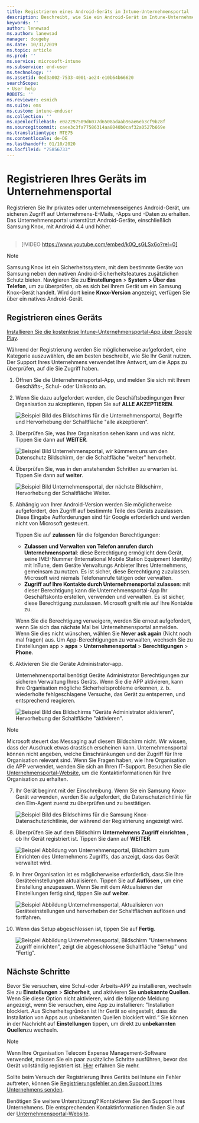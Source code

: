 ```yaml
---
title: Registrieren eines Android-Geräts im Intune-Unternehmensportal | Microsoft-Dokumentation
description: Beschreibt, wie Sie ein Android-Gerät im Intune-Unternehmensportal registrieren
keywords: ''
author: lenewsad
ms.author: lanewsad
manager: dougeby
ms.date: 10/31/2019
ms.topic: article
ms.prod: ''
ms.service: microsoft-intune
ms.subservice: end-user
ms.technology: ''
ms.assetid: 0ed3a002-7533-4001-ae24-e10b64b66620
searchScope:
- User help
ROBOTS: ''
ms.reviewer: esmich
ms.suite: ems
ms.custom: intune-enduser
ms.collection: ''
ms.openlocfilehash: e0a2297509d6077d6508adaab96ae6eb3cf9b28f
ms.sourcegitcommit: caee3c3fa77586314aa8040b0caf32a0527b669e
ms.translationtype: MTE75
ms.contentlocale: de-DE
ms.lasthandoff: 01/10/2020
ms.locfileid: "75856733"
---
```

# <a name="enroll-your-device-with-company-portal"></a>Registrieren Ihres Geräts im Unternehmensportal  
Registrieren Sie Ihr privates oder unternehmenseigenes Android-Gerät, um sicheren Zugriff auf Unternehmens-E-Mails, -Apps und -Daten zu erhalten. Das Unternehmensportal unterstützt Android-Geräte, einschließlich Samsung Knox, mit Android 4.4 und höher.  
</br>
> [!VIDEO https://www.youtube.com/embed/k0Q_sGLSx6o?rel=0]

> [!NOTE]
> Samsung Knox ist ein Sicherheitssystem, mit dem bestimmte Geräte von Samsung neben den nativen Android-Sicherheitsfeatures zusätzlichen Schutz bieten. Navigieren Sie zu **Einstellungen** > **System > Über das Telefon**, um zu überprüfen, ob es sich bei Ihrem Gerät um ein Samsung Knox-Gerät handelt. Wird dort keine **Knox-Version** angezeigt, verfügen Sie über ein natives Android-Gerät.

## <a name="enroll-device"></a>Registrieren eines Geräts  
[Installieren Sie die kostenlose Intune-Unternehmensportal-App über Google Play](https://play.google.com/store/apps/details?id=com.microsoft.windowsintune.companyportal). 

Während der Registrierung werden Sie möglicherweise aufgefordert, eine Kategorie auszuwählen, die am besten beschreibt, wie Sie Ihr Gerät nutzen. Der Support Ihres Unternehmens verwendet Ihre Antwort, um die Apps zu überprüfen, auf die Sie Zugriff haben.  

1. Öffnen Sie die Unternehmensportal-App, und melden Sie sich mit Ihrem Geschäfts-, Schul- oder Unikonto an.  

2. Wenn Sie dazu aufgefordert werden, die Geschäftsbedingungen Ihrer Organisation zu akzeptieren, tippen Sie auf **ALLE AKZEPTIEREN**.  

   ![Beispiel Bild des Bildschirms für die Unternehmensportal, Begriffe und Hervorhebung der Schaltfläche "alle akzeptieren".](./media/accept-terms-1911.png)  


3. Überprüfen Sie, was Ihre Organisation sehen kann und was nicht. Tippen Sie dann auf **WEITER**.


    ![Beispiel Bild Unternehmensportal, wir kümmern uns um den Datenschutz Bildschirm, der die Schaltfläche "weiter" hervorhebt.](./media/android-privacy-screen-1911.png)  
4. Überprüfen Sie, was in den anstehenden Schritten zu erwarten ist. Tippen Sie dann auf **weiter**.  

    ![Beispiel Bild Unternehmensportal, der nächste Bildschirm, Hervorhebung der Schaltfläche Weiter.](./media/android-whats-next-1911.png)  


5. Abhängig von Ihrer Android-Version werden Sie möglicherweise aufgefordert, den Zugriff auf bestimmte Teile des Geräts zuzulassen. Diese Eingabe Aufforderungen sind für Google erforderlich und werden nicht von Microsoft gesteuert.  

    Tippen Sie auf **zulassen** für die folgenden Berechtigungen:  
    * **Zulassen und Verwalten von Telefon anrufen durch Unternehmensportal**: diese Berechtigung ermöglicht dem Gerät, seine IMEI-Nummer (International Mobile Station Equipment Identity) mit InTune, dem Geräte Verwaltungs Anbieter Ihres Unternehmens, gemeinsam zu nutzen. Es ist sicher, diese Berechtigung zuzulassen. Microsoft wird niemals Telefonanrufe tätigen oder verwalten.  
    * **Zugriff auf Ihre Kontakte durch Unternehmensportal zulassen**: mit dieser Berechtigung kann die Unternehmensportal-App Ihr Geschäftskonto erstellen, verwenden und verwalten.  Es ist sicher, diese Berechtigung zuzulassen. Microsoft greift nie auf Ihre Kontakte zu. 

    Wenn Sie die Berechtigung verweigern, werden Sie erneut aufgefordert, wenn Sie sich das nächste Mal bei Unternehmensportal anmelden. Wenn Sie dies nicht wünschen, wählen Sie **Never ask again** (Nicht noch mal fragen) aus. Um App-Berechtigungen zu verwalten, wechseln Sie zu Einstellungen app > **apps** > **Unternehmensportal** > **Berechtigungen** > **Phone**.  

6. Aktivieren Sie die Geräte Administrator-app. 

    Unternehmensportal benötigt Geräte Administrator Berechtigungen zur sicheren Verwaltung Ihres Geräts. Wenn Sie die APP aktivieren, kann Ihre Organisation mögliche Sicherheitsprobleme erkennen, z. b. wiederholte fehlgeschlagene Versuche, das Gerät zu entsperren, und entsprechend reagieren.  

    ![Beispiel Bild des Bildschirms "Geräte Administrator aktivieren", Hervorhebung der Schaltfläche "aktivieren".](./media/activate-device-administrator-1911.png)  

> [!NOTE]
> Microsoft steuert das Messaging auf diesem Bildschirm nicht. Wir wissen, dass der Ausdruck etwas drastisch erscheinen kann. Unternehmensportal können nicht angeben, welche Einschränkungen und der Zugriff für Ihre Organisation relevant sind. Wenn Sie Fragen haben, wie Ihre Organisation die APP verwendet, wenden Sie sich an Ihren IT-Support. Besuchen Sie die [Unternehmensportal-Website](https://go.microsoft.com/fwlink/?linkid=2010980), um die Kontaktinformationen für Ihre Organisation zu erhalten.  


7. Ihr Gerät beginnt mit der Einschreibung. Wenn Sie ein Samsung Knox-Gerät verwenden, werden Sie aufgefordert, die Datenschutzrichtlinie für den Elm-Agent zuerst zu überprüfen und zu bestätigen.   

    ![Beispiel Bild des Bildschirms für die Samsung Knox-Datenschutzrichtlinie, der während der Registrierung angezeigt wird.](./media/and-enroll-7-knox-privacy-policy.png)  

8. Überprüfen Sie auf dem Bildschirm **Unternehmens Zugriff einrichten** , ob Ihr Gerät registriert ist. Tippen Sie dann auf **WEITER**.  

    ![Beispiel Abbildung von Unternehmensportal, Bildschirm zum Einrichten des Unternehmens Zugriffs, das anzeigt, dass das Gerät verwaltet wird.](./media/update-settings-1911.png)  

9. In Ihrer Organisation ist es möglicherweise erforderlich, dass Sie Ihre Geräteeinstellungen aktualisieren. Tippen Sie auf **Auflösen** , um eine Einstellung anzupassen. Wenn Sie mit dem Aktualisieren der Einstellungen fertig sind, tippen Sie auf **weiter**.  

   ![Beispiel Abbildung Unternehmensportal, Aktualisieren von Geräteeinstellungen und hervorheben der Schaltflächen auflösen und fortfahren.](./media/resolve-settings-1911.png)  

10. Wenn das Setup abgeschlossen ist, tippen Sie auf **Fertig**.    

    ![Beispiel Abbildung Unternehmensportal, Bildschirm "Unternehmens Zugriff einrichten", zeigt die abgeschlossene Schaltfläche "Setup" und "Fertig".](./media/android-enrollment-done-1911.png) 

## <a name="next-steps"></a>Nächste Schritte  

Bevor Sie versuchen, eine Schul-oder Arbeits-APP zu installieren, wechseln Sie zu **Einstellungen** > **Sicherheit**, und aktivieren Sie **unbekannte Quellen**. Wenn Sie diese Option nicht aktivieren, wird die folgende Meldung angezeigt, wenn Sie versuchen, eine App zu installieren: "Installation blockiert. Aus Sicherheitsgründen ist Ihr Gerät so eingestellt, dass die Installation von Apps aus unbekannten Quellen blockiert wird.“ Sie können in der Nachricht auf **Einstellungen** tippen, um direkt zu **unbekannten Quellen**zu wechseln.  

> [!Note]
> Wenn Ihre Organisation Telecom Expense Management-Software verwendet, müssen Sie ein paar zusätzliche Schritte ausführen, bevor das Gerät vollständig registriert ist. [Hier](enroll-your-device-with-telecom-expense-management-android.md) erfahren Sie mehr.

Sollte beim Versuch der Registrierung Ihres Geräts bei Intune ein Fehler auftreten, können Sie [Registrierungsfehler an den Support Ihres Unternehmens senden](send-logs-to-your-it-admin-by-email-android.md).  

Benötigen Sie weitere Unterstützung? Kontaktieren Sie den Support Ihres Unternehmens. Die entsprechenden Kontaktinformationen finden Sie auf der [Unternehmensportal-Website](https://go.microsoft.com/fwlink/?linkid=2010980).  